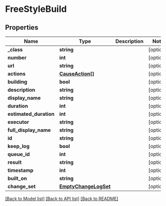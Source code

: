 # FreeStyleBuild

## Properties
Name | Type | Description | Notes
------------ | ------------- | ------------- | -------------
**_class** | **string** |  | [optional] 
**number** | **int** |  | [optional] 
**url** | **string** |  | [optional] 
**actions** | [**CauseAction[]**](CauseAction.md) |  | [optional] 
**building** | **bool** |  | [optional] 
**description** | **string** |  | [optional] 
**display_name** | **string** |  | [optional] 
**duration** | **int** |  | [optional] 
**estimated_duration** | **int** |  | [optional] 
**executor** | **string** |  | [optional] 
**full_display_name** | **string** |  | [optional] 
**id** | **string** |  | [optional] 
**keep_log** | **bool** |  | [optional] 
**queue_id** | **int** |  | [optional] 
**result** | **string** |  | [optional] 
**timestamp** | **int** |  | [optional] 
**built_on** | **string** |  | [optional] 
**change_set** | [**EmptyChangeLogSet**](EmptyChangeLogSet.md) |  | [optional] 

[[Back to Model list]](../README.md#documentation-for-models) [[Back to API list]](../README.md#documentation-for-api-endpoints) [[Back to README]](../README.md)


